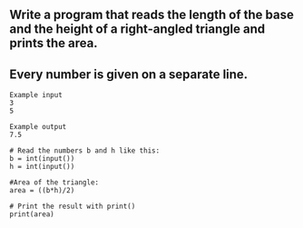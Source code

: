 ## Write a program that reads the length of the base and the height of a right-angled triangle and prints the area.
## Every number is given on a separate line.

```
Example input
3
5

Example output
7.5

```


```
# Read the numbers b and h like this:
b = int(input())
h = int(input())

#Area of the triangle:
area = ((b*h)/2)

# Print the result with print()
print(area)

```
